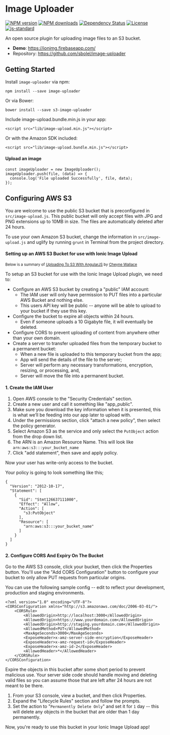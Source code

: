 # Image Uploader

[![NPM version][npm-image]][npm-url]
[![NPM downloads][npm-downloads-image]][npm-url]
[![Dependency Status][daviddm-image]][daviddm-url]
[![License][license-image]][license-url]
[![js-standard][standard-image]][standard-url]

[npm-image]: https://img.shields.io/npm/v/image-uploader.svg?style=flat-square
[npm-url]: https://npmjs.org/package/image-uploader
[npm-downloads-image]: https://img.shields.io/npm/dm/image-uploader.svg?style=flat-square
[daviddm-image]: https://img.shields.io/david/sbolel/image-uploader.svg?style=flat-square
[daviddm-url]: https://david-dm.org/sbolel/image-uploader
[license-image]: https://img.shields.io/npm/l/image-uploader.svg?style=flat-square
[license-url]: https://github.com/sbolel/image-uploader/blob/master/LICENSE
[standard-image]: https://img.shields.io/badge/code%20style-standard-brightgreen.svg
[standard-url]: http://standardjs.com/

An open source plugin for uploading image files to an S3 bucket.

* **Demo**: https://ionimg.firebaseapp.com/
* Repository: https://github.com/sbolel/image-uploader

## Getting Started

Install `image-uploader` via npm:
    
    npm install --save image-uploader

Or via Bower:
    
    bower install --save s3-image-uploader

Include image-upload.bundle.min.js in your app:

    <script src="lib/image-upload.min.js"></script>

Or with the Amazon SDK included:

    <script src="lib/image-upload.bundle.min.js"></script>

#### Upload an image

    const imageUploader = new ImageUploader();
    imageUploader.push(file, (data) => {
      console.log('File uploaded Successfully', file, data);
    });

## Configuring AWS S3

You are welcome to use the public S3 bucket that is preconfigured in `src/image-upload.js`. This public bucket will only accept files with JPG and PNG extensions up to 10MB in size. The files are automatically deleted after 24 hours.

To use your own Amazon S3 bucket, change the information in `src/image-upload.js` and uglify by running `grunt` in Terminal from the project directory.

#### Setting up an AWS S3 Bucket for use with Ionic Image Upload

<small>Below is a summary of [Uploading To S3 With AngularJS](http://www.cheynewallace.com/uploading-to-s3-with-angularjs/) by [Cheyne Wallace](http://www.cheynewallace.com/)</small>

To setup an S3 bucket for use with the Ionic Image Upload plugin, we need to:

* Configure an AWS S3 bucket by creating a "public" IAM account:
    - The IAM user will only have permission to PUT files into a particular AWS Bucket and nothing else.
    - This users API key will be public -- anyone will be able to upload to your bucket if they use this key.
* Configure the bucket to expire all objects within 24 hours.
    - Even if someone uploads a 10 Gigabyte file, it will eventually be deleted.
* Configure CORS to prevent uploading of content from anywhere other than your own domain.
* Create a server to transfer uploaded files from the temporary bucket to a permanent bucket:
    - When a new file is uploaded to this temporary bucket from the app;
    - App will send the details of the file to the server;
    - Server will perform any necessary transformations, encryption, resizing, or processing, and,
    - Server will move the file into a permanent bucket.

#### 1. Create the IAM User

1. Open AWS console to the "Security Credentials" section. 
2. Create a new user and call it something like "app_public". 
3. Make sure you download the key information when it is presented, this is what we’ll be feeding into our app later to upload with.
4. Under the permissions section, click "attach a new policy", then select the policy generator.
5. Select Amazon S3 as the service and only select the `PutObject` action from the drop down list.
6. The ARN is an Amazon Resource Name. This will look like `arn:aws:s3:::your_bucket_name`
7. Click "add statement", then save and apply policy. 

Now your user has write-only access to the bucket.

Your policy is going to look something like this;

    {
      "Version": "2012-10-17",
      "Statement": [
        {
          "Sid": "Stmt126637111000",
          "Effect": "Allow",
          "Action": [
            "s3:PutObject"
          ],
          "Resource": [
            "arn:aws:s3:::your_bucket_name"
          ]
        }
      ]
    }

#### 2. Configure CORS And Expiry On The Bucket

Go to the AWS S3 console, click your bucket, then click the Properties button. You'll use the "Add CORS Configuration" button to configure your bucket to only allow PUT requests from particular origins.

You can use the following sample config -- edit to reflect your development, production and staging environments.

    <?xml version="1.0" encoding="UTF-8"?>
    <CORSConfiguration xmlns="http://s3.amazonaws.com/doc/2006-03-01/">
        <CORSRule>
            <AllowedOrigin>http://localhost:3000</AllowedOrigin>
            <AllowedOrigin>https://www.yourdomain.com</AllowedOrigin>
            <AllowedOrigin>http://staging.yourdomain.com</AllowedOrigin>
            <AllowedMethod>PUT</AllowedMethod>
            <MaxAgeSeconds>3000</MaxAgeSeconds>
            <ExposeHeader>x-amz-server-side-encryption</ExposeHeader>
            <ExposeHeader>x-amz-request-id</ExposeHeader>
            <ExposeHeader>x-amz-id-2</ExposeHeader>
            <AllowedHeader>*</AllowedHeader>
        </CORSRule>
    </CORSConfiguration>

Expire the objects in this bucket after some short period to prevent malicious use. Your server side code should handle moving and deleting valid files so you can assume those that are left after 24 hours are not meant to be there.

1. From your S3 console, view a bucket, and then click Properties.
2. Expand the "Lifecycle Rules" section and follow the prompts.
3. Set the action to "`Permanently Delete Only`" and set it for `1` day -- this will delete any objects in the bucket that are older than 1 day permanently.

Now, you're ready to use this bucket in your Ionic Image Upload app!
